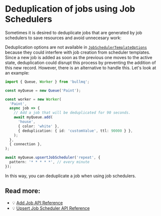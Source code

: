 # Deduplication of jobs using Job Schedulers

Sometimes it is desired to deduplicate jobs that are generated by job schedulers to save resources and avoid unnecesary work:

Deduplication options are not available in [`JobSchedulerTemplateOptions`](https://api.docs.bullmq.io/types/v5.JobSchedulerTemplateOptions.html) because they could interfere with job creation from scheduler templates. Since a new job is added as soon as the previous one moves to the active state, deduplication could disrupt this process by preventing the addition of this new record. However, there is an alternative to handle this. Let's look at an example:

```typescript
import { Queue, Worker } from 'bullmq';

const myQueue = new Queue('Paint');

const worker = new Worker(
  'Paint',
  async job => {
    // Add a job that will be deduplicated for 90 seconds.
    await myQueue.add(
      'house',
      { color: 'white' },
      { deduplication: { id: 'customValue', ttl: 90000 } },
    );
  },
  { connection },
);

await myQueue.upsertJobScheduler('repeat', {
  pattern: '* * * * *', // every minute
});
```

In this way, you can deduplicate a job when using job schedulers.

## Read more:

- 💡 [Add Job API Reference](https://api.docs.bullmq.io/classes/v5.Queue.html#add)
- 💡 [Upsert Job Scheduler API Reference](https://api.docs.bullmq.io/classes/v5.Queue.html#upsertJobScheduler)
